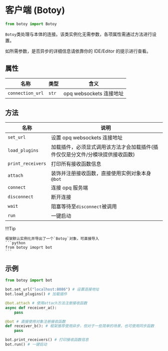 # 客户端 (Botoy)

```python
from botoy import Botoy
```

`Botoy`类处理与本体的连接。该类实例化无需参数，各项属性需通过方法进行设置。

如所需参数，是否异步的详细信息请依靠你的 IDE/Editor 的提示进行查看。

## 属性

| 名称             | 类型  | 含义                    |
| ---------------- | ----- | ----------------------- |
| `connection_url` | `str` | opq websockets 连接地址 |

## 方法

| 名称              | 说明                                                                          |
| ----------------- | ----------------------------------------------------------------------------- |
| `set_url`         | 设置 opq websockets 连接地址                                                  |
| `load_plugins`    | 加载插件，必须显式调用该方法才会加载插件(插件仅仅是分文件/分模块提供接收函数) |
| `print_receivers` | 打印所有接收函数信息                                                          |
| `attach`          | 装饰并注册接收函数，直接使用实例对象本身 `@bot`                               |
| `connect`         | 连接 opq 服务端                                                               |
| `disconnect`      | 断开连接                                                                      |
| `wait`            | 阻塞等待至`disconnect`被调用                                                  |
| `run`             | 一键启动                                                                      |

!!!Tip

    框架默认实例化并导出了一个`Botoy`对象，可直接导入
    ```python
    from botoy imoprt bot
    ```

## 示例

```python
from botoy import bot

bot.set_url("localhost:8086") # 设置连接地址
bot.load_plugins() # 加载插件

@bot.attach # 使用attach方法注册接收函数
async def receiver_a():
    pass

@bot # 直接使用对象注册接收函数
def receiver_b(): # 框架推荐使用异步，但对于一些简单的场景，也可使用同步函数
    pass

bot.print_receivers() # 打印接收函数信息
bot.run() # 一键启动
```
